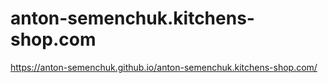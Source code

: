 # anton-semenchuk.kitchens-shop.com
https://anton-semenchuk.github.io/anton-semenchuk.kitchens-shop.com/
